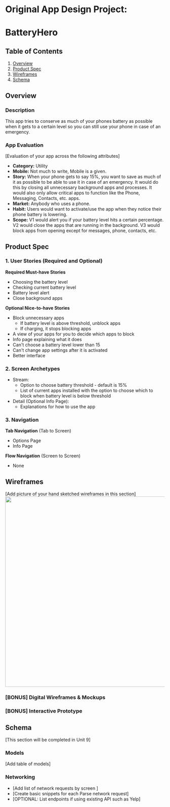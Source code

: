 Original App Design Project:
===

# BatteryHero

## Table of Contents
1. [Overview](#Overview)
1. [Product Spec](#Product-Spec)
1. [Wireframes](#Wireframes)
2. [Schema](#Schema)

## Overview
### Description
This app tries to conserve as much of your phones battery as possible when it gets to a certain level so you can still use your phone in case of an emergency.

### App Evaluation
[Evaluation of your app across the following attributes]
- **Category:** Utility
- **Mobile:** Not much to write, Mobile is a given.
- **Story:**  When your phone gets to say 15%, you want to save as much of it as possible to be able to use it in case of an emergency. It would do this by closing all unnecessary background apps and processes. It would also only allow critical apps to function like the Phone, Messaging, Contacts, etc. apps.
- **Market:** Anybody who uses a phone.
- **Habit:** Users would want to activate/use the app when they notice their phone battery is lowering.
- **Scope:** V1 would alert you if your battery level hits a certain percentage. V2 would close the apps that are running in the background. V3 would block apps from opening except for messages, phone, contacts, etc.

## Product Spec

### 1. User Stories (Required and Optional)

**Required Must-have Stories**

* Choosing the battery level
* Checking current battery level
* Battery level alert
* Close background apps

**Optional Nice-to-have Stories**

* Block unnecessary apps
    * If battery level is above threshold, unblock apps
    * If charging, it stops blocking apps
* A view of your apps for you to decide which apps to block
* Info page explaining what it does
* Can't choose a battery level lower than 15
* Can't change app settings after it is activated
* Better interface

### 2. Screen Archetypes

* Stream:
    * Option to choose battery threshold - default is 15%
    * List of current apps installed with the option to choose which to block when battery level is below threshold
* Detail (Optional Info Page):
    * Explanations for how to use the app

### 3. Navigation

**Tab Navigation** (Tab to Screen)

* Options Page
* Info Page

**Flow Navigation** (Screen to Screen)

* None

## Wireframes
[Add picture of your hand sketched wireframes in this section]
<img src="YOUR_WIREFRAME_IMAGE_URL" width=600>

### [BONUS] Digital Wireframes & Mockups

### [BONUS] Interactive Prototype

## Schema 
[This section will be completed in Unit 9]
### Models
[Add table of models]
### Networking
- [Add list of network requests by screen ]
- [Create basic snippets for each Parse network request]
- [OPTIONAL: List endpoints if using existing API such as Yelp]
